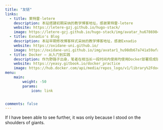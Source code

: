 ```yaml
---
title: "友链"
links:
  - title: 莱特雷-letere
    description: 本站搭建初期采纳的教学博客地址，感谢莱特雷-letere
    website: https://letere-gzj.github.io/hugo-stack/
    image: https://letere-gzj.github.io/hugo-stack/img/avatar_hu6786984924540402544.jpg
  - title: Exnadio's Blog
    description: 本站早期修改博客样式采纳的教学博客地址，感谢Exnadio
    website: https://oxidane-uni.github.io/
    image: https://oxidane-uni.github.io/img/avatar1_hu98db67a741a59afacaa94de45dcf24e0_95532_300x0_resize_box_3.png
  - title: Docker — 从入门到实践
    description: 作为野路子出身，笔者在相当长一段时间内使用均使用Docker部署现成镜像这种讨巧的方式部署应用，在此感谢这篇教程
    website: https://yeasy.gitbook.io/docker_practice
    image: https://hub.docker.com/api/media/repos_logo/v1/library%2Fdocker
menu:
    main: 
        weight: -50
        params:
            icon: link


comments: false
---
```




If I have been able to see further, it was only because I stood on the shoulders of giants.